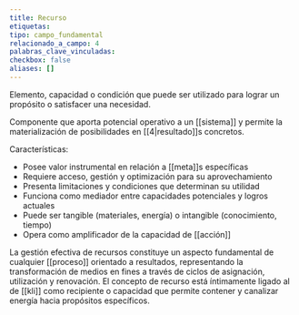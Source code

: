 ```yaml
---
title: Recurso
etiquetas: 
tipo: campo_fundamental
relacionado_a_campo: 4
palabras_clave_vinculadas: 
checkbox: false
aliases: []
---
```

Elemento, capacidad o condición que puede ser utilizado para lograr un propósito o satisfacer una necesidad. 

Componente que aporta potencial operativo a un [[sistema]] y permite la materialización de posibilidades en [[4|resultado]]s concretos.

Características:
- Posee valor instrumental en relación a [[meta]]s específicas
- Requiere acceso, gestión y optimización para su aprovechamiento
- Presenta limitaciones y condiciones que determinan su utilidad
- Funciona como mediador entre capacidades potenciales y logros actuales
- Puede ser tangible (materiales, energía) o intangible (conocimiento, tiempo)
- Opera como amplificador de la capacidad de [[acción]]

La gestión efectiva de recursos constituye un aspecto fundamental de cualquier [[proceso]] orientado a resultados, representando la transformación de medios en fines a través de ciclos de asignación, utilización y renovación. El concepto de recurso está íntimamente ligado al de [[kli]] como recipiente o capacidad que permite contener y canalizar energía hacia propósitos específicos.
